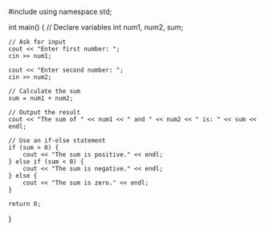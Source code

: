 #include <iostream>
using namespace std;

int main() {
    // Declare variables
    int num1, num2, sum;

    // Ask for input
    cout << "Enter first number: ";
    cin >> num1;

    cout << "Enter second number: ";
    cin >> num2;

    // Calculate the sum
    sum = num1 + num2;

    // Output the result
    cout << "The sum of " << num1 << " and " << num2 << " is: " << sum << endl;

    // Use an if-else statement
    if (sum > 0) {
        cout << "The sum is positive." << endl;
    } else if (sum < 0) {
        cout << "The sum is negative." << endl;
    } else {
        cout << "The sum is zero." << endl;
    }

    return 0;
}
